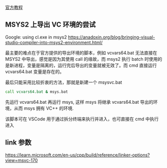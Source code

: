 

[官方教程](https://learn.microsoft.com/zh-cn/cpp/build/projects-and-build-systems-cpp?view=msvc-170)

## MSYS2 上导出 VC 环境的尝试

Google: using cl.exe in msys2
https://anadoxin.org/blog/bringing-visual-studio-compiler-into-msys2-environment.html/

最主要的难点在于官方提供的导出环境的脚本，例如 vcvars64.bat 无法直接在 MSYS2 中导出，感觉是因为其使用 call 的缘故，而 msys2 执行 batch 时使用的是新进程，变量是隔离的，运行完后导出的变量就被无效了。而 cmd 直接运行 vcvars64.bat 变量是存在的。

最后只能采用比较折衷的方法，那就是新建一个 msysvc.bat

```bat
call vcvars64.bat & msys.bat
```

先运行 vcvars64.bat 再运行 msys, 这样 msys 将继承 vcvars64.bat 导出的环境，从而 msys 拥有 VC++ 的环境. 

该脚本可在 VSCode 用于通过拆分终端来执行并进入，也可直接在 cmd 中执行进入


## link 参数

https://learn.microsoft.com/en-us/cpp/build/reference/linker-options?view=msvc-170

